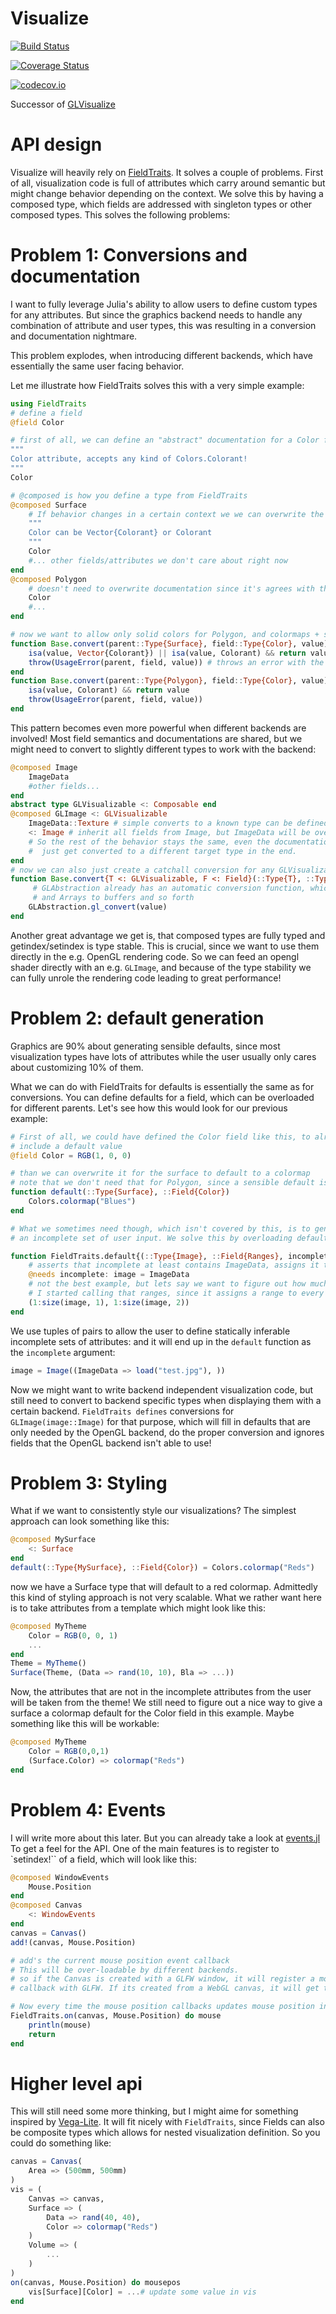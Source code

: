 # Visualize

[![Build Status](https://travis-ci.org/SimonDanisch/Visualize.jl.svg?branch=master)](https://travis-ci.org/SimonDanisch/Visualize.jl)

[![Coverage Status](https://coveralls.io/repos/SimonDanisch/Visualize.jl/badge.svg?branch=master&service=github)](https://coveralls.io/github/SimonDanisch/Visualize.jl?branch=master)

[![codecov.io](http://codecov.io/github/SimonDanisch/Visualize.jl/coverage.svg?branch=master)](http://codecov.io/github/SimonDanisch/Visualize.jl?branch=master)


Successor of [GLVisualize](https://github.com/JuliaGL/GLVisualize.jl/)


# API design

Visualize will heavily rely on [FieldTraits](https://github.com/SimonDanisch/FieldTraits.jl).
It solves a couple of problems.
First of all, visualization code is full of attributes which carry around semantic
but might change behavior depending on the context.
We solve this by having a composed type, which fields are addressed with singleton types or other composed types.
This solves the following problems:

# Problem 1: Conversions and documentation
I want to fully leverage Julia's ability to allow users to define custom types for any attributes.
But since the graphics backend needs to handle any combination of attribute and user types,
this was resulting in a conversion and documentation nightmare.

This problem explodes, when introducing different backends, which have essentially the same user facing behavior.

Let me illustrate how FieldTraits solves this with a very simple example:
```Julia
using FieldTraits
# define a field
@field Color

# first of all, we can define an "abstract" documentation for a Color field
"""
Color attribute, accepts any kind of Colors.Colorant!
"""
Color

# @composed is how you define a type from FieldTraits
@composed Surface
    # If behavior changes in a certain context we we can overwrite the documentation:
    """
    Color can be Vector{Colorant} or Colorant
    """
    Color
    #... other fields/attributes we don't care about right now
end
@composed Polygon
    # doesn't need to overwrite documentation since it's agrees with the basic documentation!
    Color
    #...
end

# now we want to allow only solid colors for Polygon, and colormaps + solid colors for Surfaces
function Base.convert(parent::Type{Surface}, field::Type{Color}, value)
    isa(value, Vector{Colorant}) || isa(value, Colorant) && return value
    throw(UsageError(parent, field, value)) # throws an error with the correct usage documentation
end
function Base.convert(parent::Type{Polygon}, field::Type{Color}, value)
    isa(value, Colorant) && return value
    throw(UsageError(parent, field, value))
end
```

This pattern becomes even more powerful when different backends are involved!
Most field semantics and documentations are shared, but we might need to
convert to slightly different types to work with the backend:
```Julia
@composed Image
    ImageData
    #other fields...
end
abstract type GLVisualizable <: Composable end
@composed GLImage <: GLVisualizable
    ImageData::Texture # simple converts to a known type can be defined with a type assert
    <: Image # inherit all fields from Image, but ImageData will be overloaded!
    # So the rest of the behavior stays the same, even the documentation and behavior of ImageData will  
    #  just get converted to a different target type in the end.
end
# now we can also just create a catchall conversion for any GLVisualizable:
function Base.convert{T <: GLVisualizable, F <: Field}(::Type{T}, ::Type{F}, value)
     # GLAbstraction already has an automatic conversion function, which converts e.g. Float64 to Float32
     # and Arrays to buffers and so forth
    GLAbstraction.gl_convert(value)
end
```

Another great advantage we get is, that composed types are fully typed and getindex/setindex is type stable.
This is crucial, since we want to use them directly in the e.g. OpenGL rendering code.
So we can feed an opengl shader directly with an e.g. `GLImage`, and because of the type
stability we can fully unrole the rendering code leading to great performance!

# Problem 2: default generation

Graphics are 90% about generating sensible defaults, since most visualization types
have lots of attributes while the user usually only cares about customizing 10% of them.

What we can do with FieldTraits for defaults is essentially the same as for conversions.
You can define defaults for a field, which can be overloaded for different parents.
Let's see how this would look for our previous example:
```Julia
# First of all, we could have defined the Color field like this, to already
# include a default value
@field Color = RGB(1, 0, 0)

# than we can overwrite it for the surface to default to a colormap
# note that we don't need that for Polygon, since a sensible default is already defined.
function default(::Type{Surface}, ::Field{Color})
    Colors.colormap("Blues")
end

# What we sometimes need though, which isn't covered by this, is to generate defaults from
# an incomplete set of user input. We solve this by overloading default:

function FieldTraits.default{(::Type{Image}, ::Field{Ranges}, incomplete)
    # asserts that incomplete at least contains ImageData, assigns it to image or throws an appropriate error
    @needs incomplete: image = ImageData
    # not the best example, but lets say we want to figure out how much space the image should take when we display it
    # I started calling that ranges, since it assigns a range to every dimension. This is pretty much a boundingbox
    (1:size(image, 1), 1:size(image, 2))
end
```

We use tuples of pairs to allow the user to define statically inferable incomplete sets of attributes:
and it will end up in the `default` function as the `incomplete` argument:
```Julia
image = Image((ImageData => load("test.jpg"), ))
```
Now we might want to write backend independent visualization code, but still need to convert to backend specific types
when displaying them with a certain backend.
`FieldTraits defines` conversions for `GLImage(image::Image)` for that purpose,
which will fill in defaults that are only needed by the OpenGL backend, do the proper conversion
and ignores fields that the OpenGL backend isn't able to use!

# Problem 3: Styling

What if we want to consistently style our visualizations?
The simplest approach can look something like this:

```Julia
@composed MySurface
    <: Surface
end
default(::Type{MySurface}, ::Field{Color}) = Colors.colormap("Reds")
```

now we have a Surface type that will default to a red colormap.
Admittedly this kind of styling approach is not very scalable.
What we rather want here is to take attributes from a template which might look like this:

```Julia
@composed MyTheme
    Color = RGB(0, 0, 1)
    ...
end
Theme = MyTheme()
Surface(Theme, (Data => rand(10, 10), Bla => ...))
```
Now, the attributes that are not in the incomplete attributes from the user will be taken from the theme!
We still need to figure out a nice way to give a surface a colormap default for the Color field in this example.
Maybe something like this will be workable:
```Julia
@composed MyTheme
    Color = RGB(0,0,1)
    (Surface.Color) => colormap("Reds")
end
```

# Problem 4: Events

I will write more about this later.
But you can already take a look at [events.jl](https://github.com/SimonDanisch/Visualize.jl/blob/master/src/events.jl)
To get a feel for the API.
One of the main features is to register to `setindex!`` of a field, which will look like this:
```Julia
@composed WindowEvents
    Mouse.Position
end
@composed Canvas
    <: WindowEvents
end
canvas = Canvas()
add!(canvas, Mouse.Position)

# add's the current mouse position event callback
# This will be over-loadable by different backends.
# so if the Canvas is created with a GLFW window, it will register a mouse position
# callback with GLFW. If its created from a WebGL canvas, it will get the event from JavaScript

# Now every time the mouse position callbacks updates mouse position in Canvas we can do something:
FieldTraits.on(canvas, Mouse.Position) do mouse
    println(mouse)
    return
end
```

# Higher level api

This will still need some more thinking, but I might aime for something inspired by [Vega-Lite](https://vega.github.io/vega-lite/).
It will fit nicely with `FieldTraits`, since Fields can also be composite types which allows for nested visualization definition.
So you could do something like:

```Julia
canvas = Canvas(
    Area => (500mm, 500mm)
)
vis = (
    Canvas => canvas,
    Surface => (
        Data => rand(40, 40),
        Color => colormap("Reds")
    )
    Volume => (
        ...
    )
)
on(canvas, Mouse.Position) do mousepos
    vis[Surface][Color] = ...# update some value in vis
end
```
